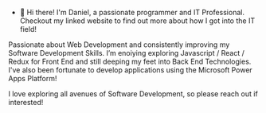 - 👋 Hi there!
I'm Daniel, a passionate programmer and IT Professional.
Checkout my linked website to find out more about how I got into the IT field!

Passionate about Web Development and consistently improving my Software Development Skills.
I’m enoiying exploring Javascript / React / Redux for Front End and still deeping my feet into Back End Technologies.
I've also been fortunate to develop applications using the Microsoft Power Apps Platform!

I love exploring all avenues of Software Development, so please reach out if interested!

<!---
Kempy2705/Kempy2705 is a ✨ special ✨ repository because its `README.md` (this file) appears on your GitHub profile.
You can click the Preview link to take a look at your changes.
--->
